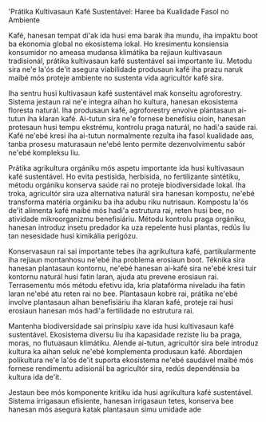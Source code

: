 'Prátika Kultivasaun Kafé Sustentável: Haree ba Kualidade Fasol no Ambiente

Kafé, hanesan tempat di'ak ida husi ema barak iha mundu, iha impaktu boot ba ekonomia global no ekosistema lokal. Ho kresimentu konsiensia konsumidor no ameasa mudansa klimátika ba rejiaun kultivasaun tradisionál, prátika kultivasaun kafé sustentável sai importante liu. Metodu sira ne'e la'ós de'it asegura viabilidade produsaun kafé iha prazu naruk maibé mós proteje ambiente no sustenta vida agricultór kafé sira.

Iha sentru husi kultivasaun kafé sustentável mak konseitu agroforestry. Sistema jestaun rai ne'e integra aihan ho kultura, hanesan ekosistema floresta naturál. Iha produsaun kafé, agroforestry envolve plantasaun ai-tutun iha klaran kafé. Ai-tutun sira ne'e fornese benefísiu oioin, hanesan protesaun husi tempu ekstrému, kontrolu praga naturál, no hadi'a saúde rai. Kafé ne'ebé kresi iha ai-tutun normalmente rezulta iha fasol kualidade aas, tanba prosesu maturasaun ne'ebé lento permite dezenvolvimentu sabór ne'ebé kompleksu liu.

Prátika agrikultura orgániku mós aspetu importante ida husi kultivasaun kafé sustentável. Ho evita pestisida, herbisida, no fertilizante sintétiku, métodu orgániku konserva saúde rai no proteje biodiversidade lokal. Iha troka, agricultór sira uza alternativa naturál sira hanesan kompostu, ne'ebé transforma matéria orgániku ba iha adubu riku nutrisaun. Kompostu la'ós de'it alimenta kafé maibé mós hadi'a estrutura rai, reten husi bee, no atividade mikroorganizmu benefisiáriu. Métodu kontrolu praga orgániku, hanesan introduz insetu predador ka uza repelente husi plantas, redús liu tan nesesidade husi kimikália perigózu.

Konservasaun rai sai importante tebes iha agrikultura kafé, partikularmente iha rejiaun montanhosu ne'ebé iha problema erosiaun boot. Téknika sira hanesan plantasaun kontornu, ne'ebé hanesan ai-kafé sira ne'ebé kresi tuir kontornu naturál husi fatin laran, ajuda atu prevene erosiaun rai. Terrasementu mós métodu efetivu ida, kria platafórma niveladu iha fatin laran ne'ebé atu reten rai no bee. Plantasaun kobre rai, prátika ne'ebé involve plantasaun aihan benefisiáriu iha klaran kafé, proteje rai husi erosiaun hanesan mós hadi'a fertilidade no estrutura rai.

Mantenha biodiversidade sai prinsípiu xave ida husi kultivasaun kafé sustentável. Ekosistema diversu liu iha kapasidade reziste liu ba praga, moras, no flutuasaun klimátiku. Alende ai-tutun, agricultór sira bele introduz kultura ka aihan seluk ne'ebé komplementa produsaun kafé. Abordajen polikultura ne'e la'ós de'it suporta ekosistema ne'ebé saudável maibé mós fornese rendimentu adisionál ba agricultór sira, redús dependénsia ba kultura ida de'it.

Jestaun bee mós komponente kritiku ida husi agrikultura kafé sustentável. Sistema irrigasaun efisiente, hanesan irrigasaun tetes, konserva bee hanesan mós asegura katak plantasaun simu umidade ade